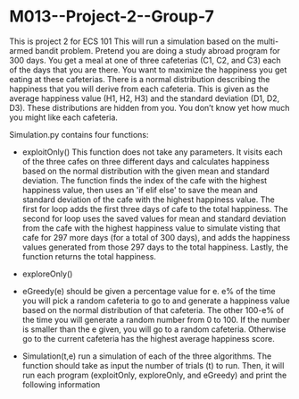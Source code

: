 # M013--Project-2--Group-7

This is project 2 for ECS 101
This will run a simulation based on the multi-armed bandit problem. Pretend you are doing a study abroad program for 300 days. You get a meal at one of three cafeterias (C1, C2, and C3) each of the days that you are there. You want to maximize the happiness you get eating at these cafeterias. There is a normal distribution describing the happiness that you will derive from each cafeteria. This is given as the average happiness value (H1, H2, H3) and the standard deviation (D1, D2, D3). These distributions are hidden from you. You don’t know yet how much you might like each cafeteria.

Simulation.py contains four functions:
- exploitOnly()
 This function does not take any parameters. It visits each of the three cafes on three different days and calculates happiness based on the normal distribution with the given mean and standard deviation. The function finds the index of the cafe with the highest happiness value, then uses an 'if elif else' to save the mean and standard deviation of the cafe with the highest happiness value. The first for loop adds the first three days of cafe to the total happiness. The second for loop uses the saved values for mean and standard deviation from the cafe with the highest happiness value to simulate visting that cafe for 297 more days (for a total of 300 days), and adds the happiness values generated from those 297 days to the total happiness. Lastly, the function returns the total happiness.
 
- exploreOnly()

- eGreedy(e)
should be given a percentage value for e.  e% of the time you will pick a random cafeteria to go to and generate a happiness value based on the normal distribution of that cafeteria. The other 100-e% of the time you will generate a random number from 0 to 100. If the number is smaller than the e given, you will go to a random cafeteria. Otherwise go to the current cafeteria has the highest average happiness score.

- Simulation(t,e)
run a simulation of each of the three algorithms. The function should take as input the number of trials (t) to run. Then, it will run each program (exploitOnly, exploreOnly, and eGreedy) and print the following information

